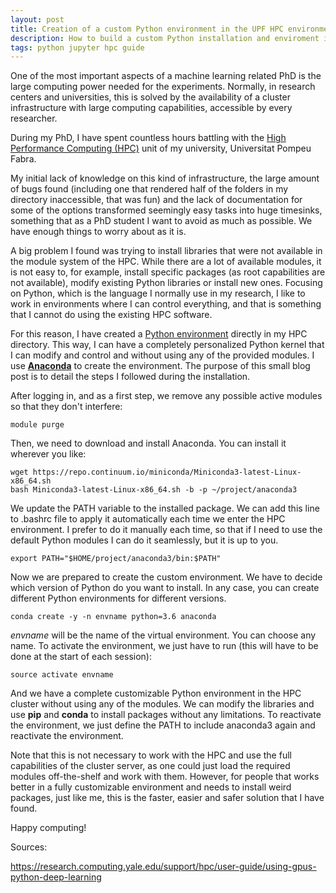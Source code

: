 ```yaml
---
layout: post
title: Creation of a custom Python environment in the UPF HPC environment
description: How to build a custom Python installation and enviroment in a closed, remote server.
tags: python jupyter hpc guide
---
```


One of the most important aspects of a machine learning related PhD is the large computing power needed for the experiments. Normally, in research centers and universities, this is solved by the availability of a cluster infrastructure with large computing capabilities, accessible by every researcher.

During my PhD, I have spent countless hours battling with the [High Performance Computing (HPC)](https://guiesbibtic.upf.edu/recerca/hpc/home) unit of my university, Universitat Pompeu Fabra.

My initial lack of knowledge on this kind of infrastructure, the large amount of bugs found (including one that rendered half of the folders in my directory inaccessible, that was fun) and the lack of documentation for some of the options transformed seemingly easy tasks into huge timesinks, something that as a PhD student I want to avoid as much as possible. We have enough things to worry about as it is.

A big problem I found was trying to install libraries that were not available in the module system of the HPC. While there are a lot of available modules, it is not easy to, for example, install specific packages (as root capabilities are not available), modify existing Python libraries or install new ones. Focusing on Python, which is the language I normally use in my research, I like to work in environments where I can control everything, and that is something that I cannot do using the existing HPC software.

For this reason, I have created a [Python environment](https://docs.python.org/3/tutorial/venv.html) directly in my HPC directory. This way, I can have a completely personalized Python kernel that I can modify and control and without using any of the provided modules. I use [**Anaconda**](https://anaconda.org/) to create the environment. The purpose of this small blog post is to detail the steps I followed during the installation.

After logging in, and as a first step, we remove any possible active modules so that they don't interfere:

```
module purge
```

Then, we need to download and install Anaconda. You can install it wherever you like:

```
wget https://repo.continuum.io/miniconda/Miniconda3-latest-Linux-x86_64.sh
bash Miniconda3-latest-Linux-x86_64.sh -b -p ~/project/anaconda3
```

We update the PATH variable to the installed package. We can add this line to .bashrc file to apply it automatically each time we enter the HPC environment. I prefer to do it manually each time, so that if I need to use the default Python modules I can do it seamlessly, but it is up to you.

```
export PATH="$HOME/project/anaconda3/bin:$PATH"
```

Now we are prepared to create the custom environment. We have to decide which version of Python do you want to install. In any case, you can create different Python environments for different versions.

```
conda create -y -n envname python=3.6 anaconda
```

*envname* will be the name of the virtual environment. You can choose any name. To activate the environment, we just have to run (this will have to be done at the start of each session):

```
source activate envname
```

And we have a complete customizable Python environment in the HPC cluster without using any of the modules. We can modify the libraries and use **pip** and **conda** to install packages without any limitations. To reactivate the environment, we just define the PATH to include anaconda3 again and reactivate the environment.

Note that this is not necessary to work with the HPC and use the full capabilities of the cluster server, as one could just load the required modules off-the-shelf and work with them. However, for people that works better in a fully customizable environment and needs to install weird packages, just like me, this is the faster, easier and safer solution that I have found.

Happy computing!

Sources:

https://research.computing.yale.edu/support/hpc/user-guide/using-gpus-python-deep-learning